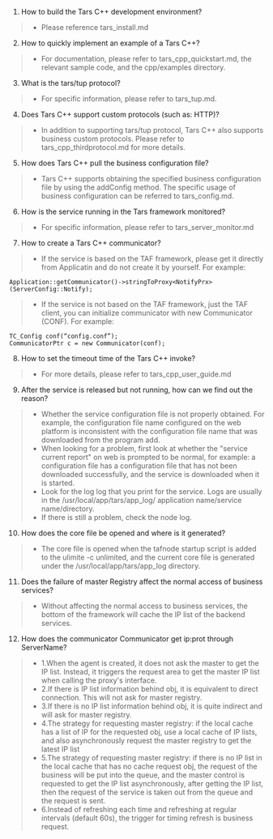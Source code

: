 
1. How to build the Tars C++ development environment?
> * Please reference tars_install.md

2. How to quickly implement an example of a Tars C++?
> * For documentation, please refer to tars_cpp_quickstart.md, the relevant sample code, and the cpp/examples directory.

3. What is the tars/tup protocol?
> * For specific information, please refer to tars_tup.md.

4. Does Tars C++ support custom protocols (such as: HTTP)?
> * In addition to supporting tars/tup protocol, Tars C++ also supports business custom protocols. Please refer to tars_cpp_thirdprotocol.md for more details.

5. How does Tars C++ pull the business configuration file?
> * Tars C++ supports obtaining the specified business configuration file by using the addConfig method. The specific usage of business configuration can be referred to tars_config.md.

6. How is the service running in the Tars framework monitored?
> * For specific information, please refer to tars_server_monitor.md

7. How to create a Tars C++ communicator?
> * If the service is based on the TAF framework, please get it directly from Applicatin and do not create it by yourself. For example:
```
Application::getCommunicator()->stringToProxy<NotifyPrx>(ServerConfig::Notify);
```
> * If the service is not based on the TAF framework, just the TAF client, you can initialize communicator with new Communicator (CONF). For example:
``` 
TC_Config conf(“config.conf”);
CommunicatorPtr c = new Communicator(conf);
```

8. How to set the timeout time of the Tars C++ invoke?
> * For more details, please refer to tars_cpp_user_guide.md

9. After the service is released but not running, how can we find out the reason?
> * Whether the service configuration file is not properly obtained. For example, the configuration file name configured on the web platform is inconsistent with the configuration file name that was downloaded from the program add.
> * When looking for a problem, first look at whether the "service current report" on web is prompted to be normal, for example: a configuration file has a configuration file that has not been downloaded successfully, and the service is downloaded when it is started.
> * Look for the log log that you print for the service. Logs are usually in the /usr/local/app/tars/app_log/ application name/service name/directory.
> * If there is still a problem, check the node log.

10. How does the core file be opened and where is it generated?
> * The core file is opened when the tafnode startup script is added to the ulimite -c unlimited, and the current core file is generated under the /usr/local/app/tars/app_log directory.

11. Does the failure of master Registry affect the normal access of business services?
> * Without affecting the normal access to business services, the bottom of the framework will cache the IP list of the backend services.

12. How does the communicator Communicator get ip:prot through ServerName?
> * 1.When the agent is created, it does not ask the master to get the IP list. Instead, it triggers the request area to get the master IP list when calling the proxy's interface.
> * 2.If there is IP list information behind obj, it is equivalent to direct connection. This will not ask for master registry.
> * 3.If there is no IP list information behind obj, it is quite indirect and will ask for master registry.
> * 4.The strategy for requesting master registry: if the local cache has a list of IP for the requested obj, use a local cache of IP lists, and also asynchronously request the master registry to get the latest IP list
> * 5.The strategy of requesting master registry: if there is no IP list in the local cache that has no cache request obj, the request of the business will be put into the queue, and the master control is requested to get the IP list asynchronously, after getting the IP list, then the request of the service is taken out from the queue and the request is sent.
> * 6.Instead of refreshing each time and refreshing at regular intervals (default 60s), the trigger for timing refresh is business request.
